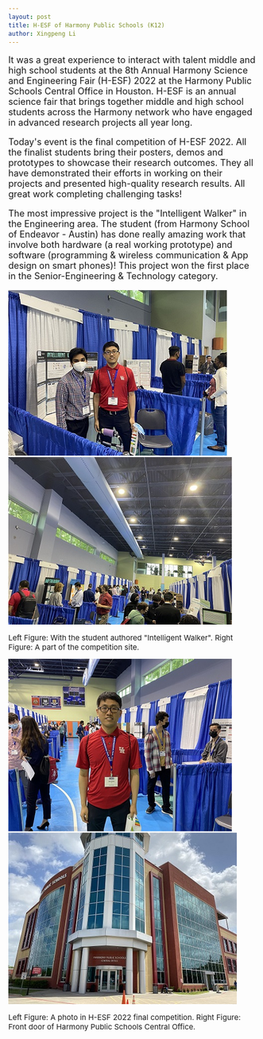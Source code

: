 ```yaml
---
layout: post
title: H-ESF of Harmony Public Schools (K12)
author: Xingpeng Li
---
```


<div class="smallhead" style="font-size:18px;">
<!--      <p style="color:black; font-size:18px;"> -->
      <p>
It was a great experience to interact with talent middle and high school students at the 8th Annual Harmony Science and Engineering Fair (H-ESF) 2022 at the Harmony Public Schools Central Office in Houston. H-ESF is an annual science fair that brings together middle and high school students across the Harmony network who have engaged in advanced research projects all year long. 
      </p>
</div>


<div class="smallhead" style="font-size:18px;">
      <p>
Today's event is the final competition of H-ESF 2022. All the finalist students bring their posters, demos and prototypes to showcase their research outcomes. They all have demonstrated their efforts in working on their projects and presented high-quality research results. All great work completing challenging tasks! 
      </p>
</div>


<div class="smallhead" style="font-size:18px;">
      <p>
The most impressive project is the "Intelligent Walker" in the Engineering area. The student (from Harmony School of Endeavor - Austin) has done really amazing work that involve both hardware (a real working prototype) and software (programming & wireless communication & App design on smart phones)! This project won the first place in the Senior-Engineering & Technology category.
      </p>
</div>


![](/images/blog/20220423a.jpg)   ![](/images/blog/20220423b.jpg)
<p></p>
<span class="text-figure-legend"  style="font-size:15px;">
Left Figure: With the student authored "Intelligent Walker". 
Right Figure: A part of the competition site.
</span>


![](/images/blog/20220423c.jpg)   ![](/images/blog/20220423d.jpg)
<p></p>
<span class="text-figure-legend" style="font-size:15px;">
Left Figure: A photo in H-ESF 2022 final competition. 
Right Figure: Front door of Harmony Public Schools Central Office.
</span>

